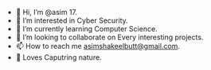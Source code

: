 - 👋 Hi, I’m @asim 17.
- 👀 I’m interested in Cyber Security.
- 🌱 I’m currently learning Computer Science. 
- 💞️ I’m looking to collaborate on Every interesting projects.
- 📫 How to reach me asimshakeelbutt@gmail.com.
- 📸 Loves Caputring nature.

<!---
asim017/asim017 is a ✨ special ✨ repository because its `README.md` (this file) appears on your GitHub profile.
You can click the Preview link to take a look at your changes.
--->
